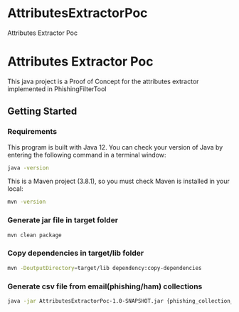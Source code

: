 # AttributesExtractorPoc
Attributes Extractor Poc

# Attributes Extractor Poc

This java project is a Proof of Concept for the attributes extractor implemented in PhishingFilterTool

## Getting Started

### Requirements
This program is built with Java 12. You can check your version of Java by entering the following command in a terminal window: 
```sh
java -version
```

This is a Maven project (3.8.1), so you must check Maven is installed in your local:
```sh
mvn -version
```

### Generate jar file in target folder
```sh
mvn clean package
```

### Copy dependencies in target/lib folder
```sh
mvn -DoutputDirectory=target/lib dependency:copy-dependencies 
```

### Generate csv file from email(phishing/ham) collections
```sh
java -jar AttributesExtractorPoc-1.0-SNAPSHOT.jar {phishing_collection_path} {ham_collection_path} {output_csv_path}
```




